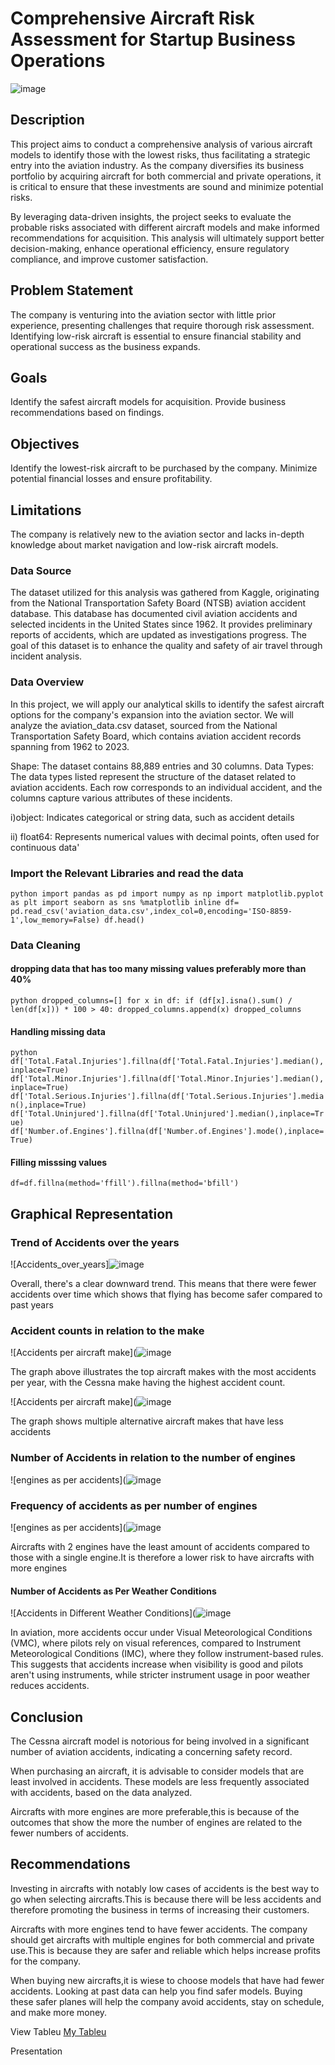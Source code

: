 # Comprehensive Aircraft Risk Assessment for Startup Business Operations
![image](https://github.com/user-attachments/assets/aa2d47a5-48f6-4b7b-8cd1-6bbf8e418580)


## Description
This project aims to conduct a comprehensive analysis of various aircraft models to identify those with the lowest risks, thus facilitating a strategic entry into the aviation industry. As the company diversifies its business portfolio by acquiring aircraft for both commercial and private operations, it is critical to ensure that these investments are sound and minimize potential risks.

By leveraging data-driven insights, the project seeks to evaluate the probable risks associated with different aircraft models and make informed recommendations for acquisition. This analysis will ultimately support better decision-making, enhance operational efficiency, ensure regulatory compliance, and improve customer satisfaction.

## Problem Statement
The company is venturing into the aviation sector with little prior experience, presenting challenges that require thorough risk assessment. Identifying low-risk aircraft is essential to ensure financial stability and operational success as the business expands.

## Goals
Identify the safest aircraft models for acquisition.
Provide business recommendations based on findings.

## Objectives
Identify the lowest-risk aircraft to be purchased by the company.
Minimize potential financial losses and ensure profitability.

## Limitations
The company is relatively new to the aviation sector and lacks in-depth knowledge about market navigation and low-risk aircraft models.

### Data Source
The dataset utilized for this analysis was gathered from Kaggle, originating from the National Transportation Safety Board (NTSB) aviation accident database. This database has documented civil aviation accidents and selected incidents in the United States since 1962. It provides preliminary reports of accidents, which are updated as investigations progress. The goal of this dataset is to enhance the quality and safety of air travel through incident analysis.

### Data Overview
In this project, we will apply our analytical skills to identify the safest aircraft options for the company's expansion into the aviation sector. We will analyze the aviation_data.csv dataset, sourced from the National Transportation Safety Board, which contains aviation accident records spanning from 1962 to 2023.

Shape: The dataset contains 88,889 entries and 30 columns.
Data Types: The data types listed represent the structure of the dataset related to aviation accidents. Each row corresponds to an individual accident, and the columns capture various attributes of these incidents.

i)object: Indicates categorical or string data, such as accident details

ii) float64: Represents numerical values with decimal points, often used for continuous data'

### Import the Relevant Libraries and read the data
`python
import pandas as pd
import numpy as np
import matplotlib.pyplot as plt
import seaborn as sns
%matplotlib inline
df= pd.read_csv('aviation_data.csv',index_col=0,encoding='ISO-8859-1',low_memory=False)
df.head()
`

### Data Cleaning
#### dropping data that has too many missing values preferably more than 40%
`python
dropped_columns=[]
for x in df:
    if (df[x].isna().sum() / len(df[x])) * 100 > 40:
        dropped_columns.append(x)
dropped_columns`

#### Handling missing data
`python
df['Total.Fatal.Injuries'].fillna(df['Total.Fatal.Injuries'].median(),inplace=True)
df['Total.Minor.Injuries'].fillna(df['Total.Minor.Injuries'].median(),inplace=True)
df['Total.Serious.Injuries'].fillna(df['Total.Serious.Injuries'].median(),inplace=True)
df['Total.Uninjured'].fillna(df['Total.Uninjured'].median(),inplace=True)
df['Number.of.Engines'].fillna(df['Number.of.Engines'].mode(),inplace=True)`
#### Filling misssing values
`df=df.fillna(method='ffill').fillna(method='bfill')`

## Graphical Representation
### Trend of Accidents over the years
![Accidents_over_years]![image](https://github.com/user-attachments/assets/8f1aee32-4943-48af-9570-047a3ee12d50)

Overall, there's a clear downward trend. This means that there were fewer accidents over time which shows that flying has become safer compared to past years

### Accident counts in relation to the make

![Accidents per aircraft make](![image](https://github.com/user-attachments/assets/bdba7287-cacd-44d8-b237-bb53efed1e5f)

The graph above illustrates the top aircraft makes with the most accidents per year, with the Cessna make having the highest accident count.

![Accidents per aircraft make](![image](https://github.com/user-attachments/assets/b147911d-c34e-4ff1-9d20-3a50f5078cc1)

The graph shows multiple alternative aircraft makes that have less accidents

### Number of Accidents in relation to the number of engines
![engines as per accidents](![image](https://github.com/user-attachments/assets/dc16aff7-6bce-4f35-9574-307a62e88aa6)

### Frequency of accidents as per number of engines
![engines as per accidents](![image](https://github.com/user-attachments/assets/f62c8323-4b80-4703-950d-887ebe9a81e9)


Aircrafts with 2 engines have the least amount of accidents compared to those with a single engine.It is therefore a lower risk to have  aircrafts with more engines
#### Number of Accidents as Per Weather Conditions
![Accidents in Different Weather Conditions](![image](https://github.com/user-attachments/assets/f72fe5c0-7528-4f68-8ddc-1e5c110e09f5)

In aviation, more accidents occur under Visual Meteorological Conditions (VMC), where pilots rely on visual references, compared to Instrument Meteorological Conditions (IMC), where they follow instrument-based rules. This suggests that accidents increase when visibility is good and pilots aren't using instruments, while stricter instrument usage in poor weather reduces accidents.

## Conclusion
The Cessna aircraft model is notorious for being involved in a significant number of aviation accidents, indicating a concerning safety record.

When purchasing an aircraft, it is advisable to consider models that are least involved in accidents. These models are less frequently associated with accidents, based on the data analyzed.

Aircrafts with more engines are more preferable,this is because of the outcomes that show the more the number of engines are related to the fewer numbers of accidents.

## Recommendations
Investing in aircrafts with notably low cases of accidents is the best way to go when selecting aircrafts.This is because there will be less accidents and therefore promoting the business in terms of increasing their customers.

Aircrafts with more engines tend to have fewer accidents. The company should get aircrafts with multiple engines for both commercial and private use.This is because they are safer and reliable which helps increase profits for the company. 

When buying new aircrafts,it is wiese to choose models that have had fewer accidents. Looking at past data can help you find safer models. Buying these safer planes will help the company avoid accidents, stay on schedule, and make more money.

View Tableu 
[My Tableu](https://public.tableau.com/app/profile/lorna.gatimu/viz/phase_1_tableu/Dashboard1?publish=yes)

Presentation

